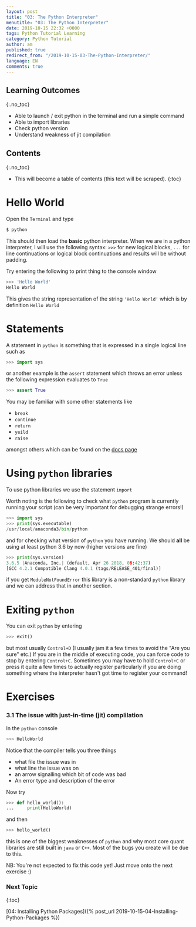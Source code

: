 ```yaml
---
layout: post
title: "03: The Python Interpreter"
menutitle: "03: The Python Interpreter"
date: 2019-10-15 22:32 +0000
tags: Python Tutorial Learning
category: Python Tutorial
author: am
published: true
redirect_from: "/2019-10-15-03-The-Python-Interpreter/"
language: EN
comments: true
---
```



## Learning Outcomes
{:.no_toc}

 - Able to launch / exit python in the terminal and run a simple command
 - Able to import libraries
 - Check python version
 - Understand weakness of jit compilation

## Contents
{:.no_toc}

* This will become a table of contents (this text will be scraped).
{:toc}

# Hello World

Open the `Terminal` and type

```sh
$ python
```
This should then load the **basic** python interpreter. When we are in a python interpreter, I will use the following syntax: `>>>` for new logical blocks, `...` for line continuations or logical block continuations and results will be without padding.

Try entering the following to print thing to the console window

```python
>>> 'Hello World'
Hello World
```

This gives the string representation of the string `'Hello World'` which is by definition `Hello World`


# Statements
A statement in `python` is something that is expressed in a single logical line such as

```python
>>> import sys
```

or another example is the `assert` statement which throws an error unless the following expression evaluates to `True`

```python
>>> assert True
```

You may be familiar with some other statements like

  - `break`
  - `continue`
  - `return`
  - `yeild`
  - `raise`

amongst others which can be found on the [docs page](https://docs.python.org/3/reference/simple_stmts.html#grammar-token-expression-stmt)


# Using `python` libraries

To use python libraries we use the statement `import`

Worth noting is the following to check what `python` program is currently running your script (can be very important for debugging strange errors!)

```python
>>> import sys
>>> print(sys.executable)
/usr/local/anaconda3/bin/python
```

and for checking what version of `python` you have running. We should **all** be using at least python 3.6 by now (higher versions are fine)

```python
>>> print(sys.version)
3.6.5 |Anaconda, Inc.| (default, Apr 26 2018, 08:42:37)
[GCC 4.2.1 Compatible Clang 4.0.1 (tags/RELEASE_401/final)]
```

if you get `ModuleNotFoundError` this library is a non-standard `python` library and we can address that in another section.


# Exiting `python`
You can exit `python` by entering

```python
>>> exit()
```

but most usually `Control+D` (I usually jam it a few times to avoid the "Are you sure" etc.)
If you are in the middle of executing code, you can force code to stop by entering `Control+C`. Sometimes you may have to hold `Control+C` or press it quite a few times to actually register particularly if you are doing something where the interpreter hasn't got time to register your command!


# Exercises


### 3.1 The issue with just-in-time (jit) complilation

In the `python` console

```python
>>> HelloWorld
```

Notice that the compiler tells you three things

 - what file the issue was in
 - what line the issue was on
 - an arrow signalling which bit of code was bad
 - An error type and description of the error

Now try

```python
>>> def hello_world():
...     print(HelloWorld)
```

and then

```python
>>> hello_world()
```

this is one of the biggest weaknesses of `python` and why most core quant libraries are still built in `java` or `C++`. Most of the bugs you create will be due to this.

NB: You're not expected to fix this code yet! Just move onto the next exercise :)

### Next Topic
{:toc}

[04: Installing Python Packages]({% post_url 2019-10-15-04-Installing-Python-Packages %})